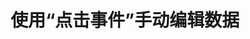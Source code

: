 ---
layout: article
title: 使用“点击事件”手动编辑数据
description: 
  - 您可以使用Peakboard创建所谓的“点击事件”。在该模板中，您可以通过点击右侧的“+”按钮，改变不同的数值。
lang: cn
weight: 500
isDraft: false
ref: Manual-Editing-Using-Click-Events
category:
 - Interaction
 - Scripting
image: Manual-Editing-Using-Click-Events_CN.png
image_thumbnail: Manual-Editing-Using-Click-Events_CN_thumbnail.png
download: Manual-Editing-Using-Click-Events_CN.pbmx
overview_description:
overview_benefits:
overview_data_sources:
---